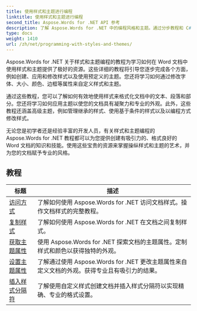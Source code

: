```yaml
---
title: 使用样式和主题进行编程
linktitle: 使用样式和主题进行编程
second_title: Aspose.Words for .NET API 参考
description: 了解 Aspose.Words for .NET 中的编程风格和主题。通过分步教程和 C# 代码示例，了解如何在 Word 文档中创建、应用和自定义样式和主题。
type: docs
weight: 1410
url: /zh/net/programming-with-styles-and-themes/
---
```

Aspose.Words for .NET 关于样式和主题编程的教程为学习如何在 Word 文档中使用样式和主题提供了极好的资源。这些详细的教程将引导您逐步完成各个方面，例如创建、应用和修改样式以及使用预定义的主题。您还将学习如何通过修改字体、大小、颜色、边框等属性来自定义样式和主题。

通过这些教程，您可以了解如何有效地使用样式来格式化文档中的文本、段落和部分。您还将学习如何应用主题以使您的文档具有凝聚力和专业的外观。此外，这些教程还涵盖高级主题，例如管理继承的样式、使用基于条件的样式以及以编程方式修改样式。

无论您是初学者还是经验丰富的开发人员，有关样式和主题编程的 Aspose.Words for .NET 教程都可以为您提供创建有吸引力的、格式良好的 Word 文档的知识和技能。使用这些宝贵的资源来掌握操纵样式和主题的艺术，并为您的文档赋予专业的风格。

 ## 教程
| 标题 | 描述 |
| --- | --- |
| [访问方式](./access-styles/) | 了解如何使用 Aspose.Words for .NET 访问文档样式。操作文档样式的完整教程。 |
| [复制样式](./copy-styles/) | 了解如何使用 Aspose.Words for .NET 在文档之间复制样式。 |
| [获取主题属性](./get-theme-properties/) | 使用 Aspose.Words for .NET 探索文档的主题属性。定制样式和颜色以获得独特的外观。 |
| [设置主题属性](./set-theme-properties/) | 了解通过使用 Aspose.Words for .NET 更改主题属性来自定义文档的外观。获得专业且有吸引力的结果。 |
| [插入样式分隔符](./insert-style-separator/) | 了解使用自定义样式创建文档并插入样式分隔符以实现精确、专业的格式设置。 |